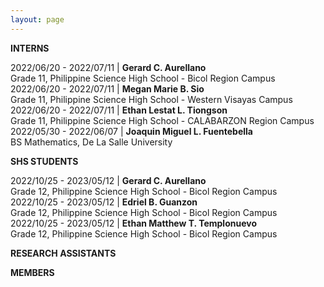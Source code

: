 ```yaml
---
layout: page
---
```

**INTERNS**

2022/06/20 - 2022/07/11 | **Gerard C. Aurellano** <br> Grade 11, Philippine Science High School - Bicol Region Campus
2022/06/20 - 2022/07/11 | **Megan Marie B. Sio** <br> Grade 11, Philippine Science High School - Western Visayas Campus
2022/06/20 - 2022/07/11 | **Ethan Lestat L. Tiongson** <br> Grade 11, Philippine Science High School - CALABARZON Region Campus
2022/05/30 - 2022/06/07 | **Joaquin Miguel L. Fuentebella** <br> BS Mathematics, De La Salle University

**SHS STUDENTS**

2022/10/25 - 2023/05/12 | **Gerard C. Aurellano** <br> Grade 12, Philippine Science High School - Bicol Region Campus
2022/10/25 - 2023/05/12 | **Edriel B. Guanzon** <br> Grade 12, Philippine Science High School - Bicol Region Campus
2022/10/25 - 2023/05/12 | **Ethan Matthew T. Templonuevo** <br> Grade 12, Philippine Science High School - Bicol Region Campus

**RESEARCH ASSISTANTS**

**MEMBERS**